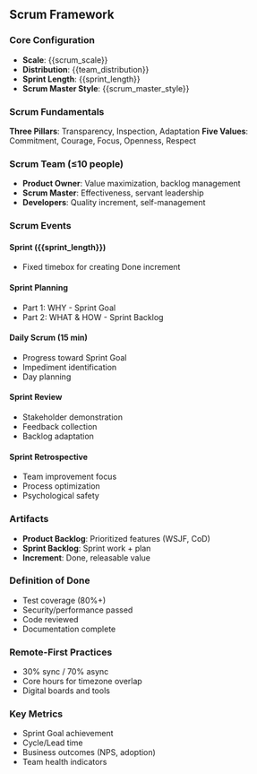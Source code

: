 ## Scrum Framework

### Core Configuration
- **Scale**: {{scrum_scale}}
- **Distribution**: {{team_distribution}}
- **Sprint Length**: {{sprint_length}}
- **Scrum Master Style**: {{scrum_master_style}}

### Scrum Fundamentals
**Three Pillars**: Transparency, Inspection, Adaptation
**Five Values**: Commitment, Courage, Focus, Openness, Respect

### Scrum Team (≤10 people)
- **Product Owner**: Value maximization, backlog management
- **Scrum Master**: Effectiveness, servant leadership
- **Developers**: Quality increment, self-management

### Scrum Events

#### Sprint ({{sprint_length}})
- Fixed timebox for creating Done increment

#### Sprint Planning
- Part 1: WHY - Sprint Goal
- Part 2: WHAT & HOW - Sprint Backlog

#### Daily Scrum (15 min)
- Progress toward Sprint Goal
- Impediment identification
- Day planning

#### Sprint Review
- Stakeholder demonstration
- Feedback collection
- Backlog adaptation

#### Sprint Retrospective
- Team improvement focus
- Process optimization
- Psychological safety

### Artifacts
- **Product Backlog**: Prioritized features (WSJF, CoD)
- **Sprint Backlog**: Sprint work + plan
- **Increment**: Done, releasable value

### Definition of Done
- Test coverage (80%+)
- Security/performance passed
- Code reviewed
- Documentation complete

### Remote-First Practices
- 30% sync / 70% async
- Core hours for timezone overlap
- Digital boards and tools

### Key Metrics
- Sprint Goal achievement
- Cycle/Lead time
- Business outcomes (NPS, adoption)
- Team health indicators